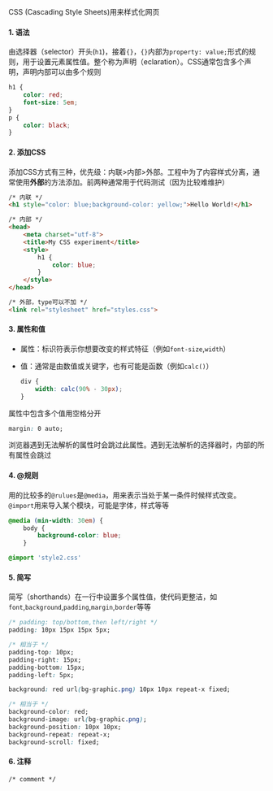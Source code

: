CSS (Cascading Style Sheets)用来样式化网页

#### 1. 语法

由选择器（selector）开头(`h1`)，接着`{}`，`{}`内部为`property: value;`形式的规则，用于设置元素属性值。整个称为声明（eclaration）。CSS通常包含多个声明，声明内部可以由多个规则

```css
h1 {
    color: red;
    font-size: 5em;
}
p {
    color: black;
}
```

#### 2. 添加CSS

添加CSS方式有三种，优先级：内联>内部>外部。工程中为了内容样式分离，通常使用**外部**的方法添加。前两种通常用于代码测试（因为比较难维护）

```html
/* 内联 */
<h1 style="color: blue;background-color: yellow;">Hello World!</h1>

/* 内部 */
<head>
    <meta charset="utf-8">
    <title>My CSS experiment</title>
	<style>
		h1 {
			color: blue;
		}
	</style>
</head>

/* 外部，type可以不加 */
<link rel="stylesheet" href="styles.css">
```

#### 3. 属性和值

- 属性：标识符表示你想要改变的样式特征（例如`font-size`,`width`）

- 值：通常是由数值或关键字，也有可能是函数（例如`calc()`）

  ```css
  div {
      width: calc(90% - 30px);
  }
  ```

属性中包含多个值用空格分开

```css
margin: 0 auto;
```

浏览器遇到无法解析的属性时会跳过此属性。遇到无法解析的选择器时，内部的所有属性会跳过

#### 4. @规则

用的比较多的`@rulues`是`@media`，用来表示当处于某一条件时候样式改变。`@import`用来导入某个模块，可能是字体，样式等等

```css
@media (min-width: 30em) {
    body {
        background-color: blue;
    }
```

```css
@import 'style2.css'
```

#### 5. 简写

简写（shorthands）在一行中设置多个属性值，使代码更整洁，如`font`,`background`,`padding`,`margin`,`border`等等

```css
/* padding: top/bottom,then left/right */
padding: 10px 15px 15px 5px;

/* 相当于 */
padding-top: 10px;
padding-right: 15px;
padding-bottom: 15px;
padding-left: 5px;
```

```css
background: red url(bg-graphic.png) 10px 10px repeat-x fixed;

/* 相当于 */
background-color: red;
background-image: url(bg-graphic.png);
background-position: 10px 10px;
background-repeat: repeat-x;
background-scroll: fixed;
```

#### 6. 注释

`/* comment */`
